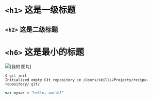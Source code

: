 # `<h1>` 这是一级标题
## `<h2>` 这是二级标题
# `<h6>` 这是最小的标题
![[我的 图片] ](https://octodex.github.com/images/yaktocat.png) 

```
$ git init
Initialized empty Git repository in /Users/skills/Projects/recipe-repository/.git/
```
``` Javascript
var myvar = "hello, world!"
```
